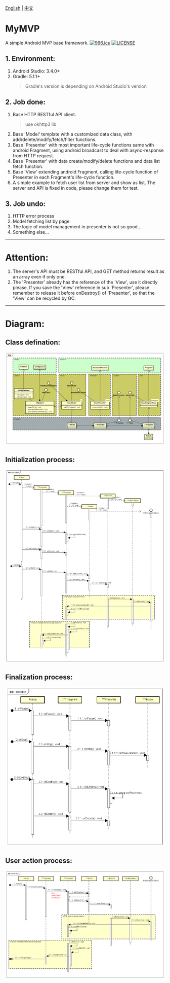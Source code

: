[English](/README.md) | [中文](/README.cn.md)
# MyMVP
A simple Android MVP base framework.
[![996.icu](https://img.shields.io/badge/link-996.icu-red.svg)](https://996.icu)
[![LICENSE](https://img.shields.io/badge/license-Anti%20996-blue.svg)](https://github.com/996icu/996.ICU/blob/master/LICENSE)

## 1. Environment:
1. Android Studio: 3.4.0+
2. Gradle: 5.1.1+
	> Gradle's version is depending on Android Studio's version

## 2. Job done:
1. Base HTTP RESTful API client.
	> use okhttp3 lib
2. Base 'Model' template with a customized data class, with add/delete/modify/fetch/filter functions.
3. Base 'Presenter' with most important life-cycle functions same with android Fragment, using android broadcast to deal with async-response from HTTP request.
4. Base 'Presenter' with data create/modify/delete functions and data list fetch function.
4. Base 'View' extending android Fragment, calling life-cycle function of Presenter in each Fragment's life-cycle function.
5. A simple example to fetch user list from server and show as list. The server and API is fixed in code, please change them for test.

## 3. Job undo:
1. HTTP error process
2. Model fetching list by page
3. The logic of model management in presenter is not so good...
4. Something else...
----
# Attention:
1. The server's API must be RESTful API, and GET method returns result as an array even if only one.
2. The 'Presenter' already has the reference of the 'View', use it directly please. If you save the 'View' reference in sub 'Presenter', please remember to release it before onDestroy() of 'Presenter', so that the 'View' can be recycled by GC.
----
# Diagram:
## Class defination:
![Class](/design/BaseMVP.png)
## Initialization process:
![Initialization](/design/Initialization.png)
## Finalization process:
![Finalization](/design/Finalization.png)
## User action process:
![UserAction](/design/UserAction.png)